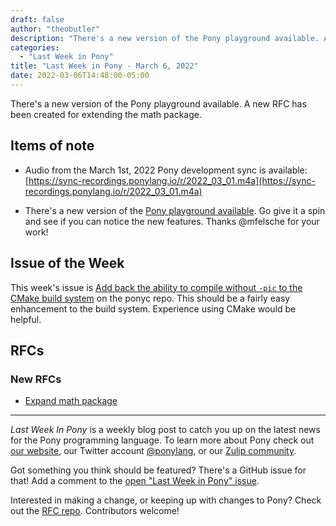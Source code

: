 ```yaml
---
draft: false
author: "theobutler"
description: "There's a new version of the Pony playground available. A new RFC has been created for extending the math package."
categories:
  - "Last Week in Pony"
title: "Last Week in Pony - March 6, 2022"
date: 2022-03-06T14:48:00-05:00
---
```


There's a new version of the Pony playground available. A new RFC has been created for extending the math package.

<!--more-->

## Items of note

- Audio from the March 1st, 2022 Pony development sync is available: [https://sync-recordings.ponylang.io/r/2022_03_01.m4a](https://sync-recordings.ponylang.io/r/2022_03_01.m4a)

- There's a new version of the [Pony playground available](https://playground.ponylang.io/). Go give it a spin and see if you can notice the new features. Thanks @mfelsche for your work!

## Issue of the Week

This week's issue is [Add back the ability to compile without `-pic` to the CMake build system](https://github.com/ponylang/ponyc/issues/3467) on the ponyc repo. This should be a fairly easy enhancement to the build system. Experience using CMake would be helpful.

## RFCs

### New RFCs

- [Expand math package](https://github.com/ponylang/rfcs/pull/200)

---

_Last Week In Pony_ is a weekly blog post to catch you up on the latest news for the Pony programming language. To learn more about Pony check out [our website](https://ponylang.io), our Twitter account [@ponylang](https://twitter.com/ponylang), or our [Zulip community](https://ponylang.zulipchat.com).

Got something you think should be featured? There's a GitHub issue for that! Add a comment to the [open "Last Week in Pony" issue](https://github.com/ponylang/ponylang.github.io/issues?q=is%3Aissue+is%3Aopen+label%3Alast-week-in-pony).

Interested in making a change, or keeping up with changes to Pony? Check out the [RFC repo](https://github.com/ponylang/rfcs). Contributors welcome!
